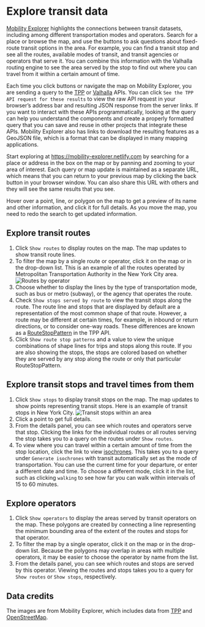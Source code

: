 # Explore transit data

[Mobility Explorer](https://mobility-explorer.netlify.com) highlights the connections between transit datasets, including among different transportation modes and operators. Search for a place or browse the map, and use the buttons to ask questions about fixed-route transit options in the area. For example, you can find a transit stop and see all the routes, available modes of transit, and transit agencies or operators that serve it. You can combine this information with the Valhalla routing engine to see the area served by the stop to find out where you can travel from it within a certain amount of time.

Each time you click buttons or navigate the map on Mobility Explorer, you are sending a query to the [TPP](https://tpp.pt/documentation/datastore/api-endpoints.html) or [Valhalla](https://github.com/valhalla/valhalla) APIs. You can click `See the TPP API request for these results` to view the raw API request in your browser’s address bar and resulting JSON response from the server links. If you want to interact with these APIs programmatically, looking at the query can help you understand the components and create a properly formatted query that you can save and reuse in other projects that integrate these APIs. Mobility Explorer also has links to download the resulting features as a GeoJSON file, which is a format that can be displayed in many mapping applications.

Start exploring at https://mobility-explorer.netlify.com by searching for a place or address in the box on the map or by panning and zooming to your area of interest. Each query or map update is maintained as a separate URL, which means that you can return to your previous map by clicking the back button in your browser window. You can also share this URL with others and they will see the same results that you see.

Hover over a point, line, or polygon on the map to get a preview of its name and other information, and click it for full details. As you move the map, you need to redo the search to get updated information.

## Explore transit routes

1. Click `Show routes` to display routes on the map. The map updates to show transit route lines.
2. To filter the map by a single route or operator, click it on the map or in the drop-down list.
  This is an example of all the routes operated by Metropolitan Transportation Authority in the New York City area.
  ![Routes by operator](mobility-explorer-routes-by-operator.png)
3. Choose whether to display the lines by the type of transportation mode, such as bus or metro (subway), or the agency that operates the route.
4. Check `Show stops served by route` to view the transit stops along the route.
  The route line and stops that are displayed by default are a representation of the most common shape of that route. However, a route may be different at certain times, for example, in inbound or return directions, or to consider one-way roads. These differences are known as a [RouteStopPattern](https://tpp.pt/documentation/datastore/routes-and-route-stop-patterns.html) in the TPP API.
5. Click `Show route stop patterns` and a value to view the unique combinations of shape lines for trips and stops along this route.
  If you are also showing the stops, the stops are colored based on whether they are served by any stop along the route or only that particular RouteStopPattern.

## Explore transit stops and travel times from them

1. Click `Show stops` to display transit stops on the map. The map updates to show points representing transit stops.
  Here is an example of transit stops in New York City.
  ![Transit stops within an area](mobility-explorer-stops.png)
2. Click a point to get full details.
3. From the details panel, you can see which routes and operators serve that stop. Clicking the links for the individual routes or all routes serving the stop takes you to a query on the routes under `Show routes`.
4. To view where you can travel within a certain amount of time from the stop location, click the link to view [isochrones](isochrones.md). This takes you to a query under `Generate isochrones` with transit automatically set as the mode of transportation. You can use the current time for your departure, or enter a different date and time. To choose a different mode, click it in the list, such as clicking `walking` to see how far you can walk within intervals of 15 to 60 minutes.

## Explore operators

1. Click `Show operators` to display the areas served by transit operators on the map. These polygons are created by connecting a line representing the minimum bounding area of the extent of the routes and stops for that operator.
2. To filter the map by a single operator, click it on the map or in the drop-down list. Because the polygons may overlap in areas with multiple operators, it may be easier to choose the operator by name from the list.
3. From the details panel, you can see which routes and stops are served by this operator. Viewing the routes and stops takes you to a query for `Show routes` or `Show stops`, respectively.

## Data credits

The images are from Mobility Explorer, which includes data from [TPP](https://api.tpp.pt) and [OpenStreetMap](http://www.openstreetmap.org/).
